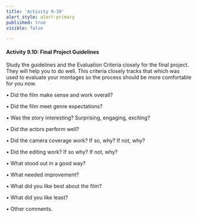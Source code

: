 ```yaml
---
title: 'Activity 9-10'
alert_style: alert-primary
published: true
visible: false

---
```


#### Activity 9.10: Final Project Guidelines

Study the guidelines and the Evaluation Criteria closely for the final project. They will help you to do well. This criteria closely tracks that which was used to evaluate your montages so the process should be more comfortable for you now.

• Did the film make sense and work overall?

• Did the film meet genre expectations?

• Was the story interesting? Surprising, engaging, exciting?

• Did the actors perform well?

• Did the camera coverage work? If so, why? If not, why?

• Did the editing work? If so why? If not, why?

• What stood out in a good way?

• What needed improvement?

• What did you like best about the film?

• What did you like least?

• Other comments.
